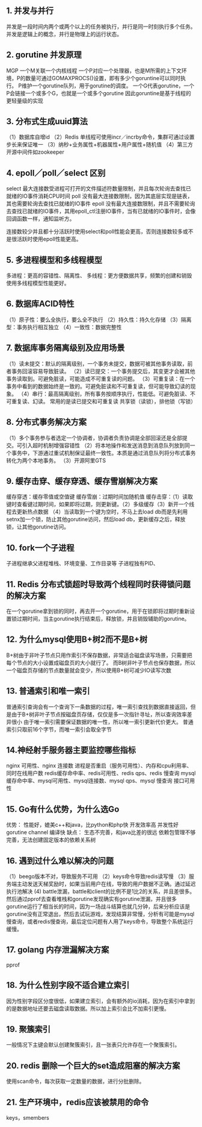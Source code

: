 ## 1. 并发与并行
并发是一段时间内两个或两个以上的任务被执行，并行是同一时刻执行多个任务。
并发是逻辑上的概念，并行是物理上的运行状态。

## 2. gorutine 并发原理
MGP
一个M关联一个内核线程
一个P对应一个处理器，也是M所需的上下文环境，P的数量可通过GOMAXPROCS()设置，即有多少个goruntine可以同时执行。
P维护一个gorutine队列，用于gorutine的调度。
一个G代表gorutine，一个P会链接一个或多个G，也就是一个或多个gorutine
因此goruntine是基于线程的更轻量级的实现

## 3. 分布式生成uuid算法
（1）数据库自增id
（2）Redis 单线程可使用incr／incrby命令，集群可通过设置步长来保证唯一
（3）纳秒+业务属性+机器属性+用户属性+随机值
（4）第三方开源中间件如zookeeper

## 4. epoll／poll／select 区别
select 最大连接数受进程可打开的文件描述符数量限制，并且每次轮询去查找已就绪的IO事件消耗CPU时间
poll 没有最大连接数限制，因为其底层实现是链表，其也需要轮询去查找已就绪的IO事件
epoll 没有最大连接数限制，并且不需要轮询去查找已就绪的IO事件，其用epoll_ctl注册IO事件，当有已就绪的IO事件时，会像回调函数一样，通知监听方。

连接数较少并且都十分活跃时使用select和poll性能会更高，否则连接数较多或不是很活跃时使用epoll性能更高。

## 5. 多进程模型和多线程模型
多进程：更高的容错性、隔离性、
多线程：更方便数据共享，频繁的创建和销毁使用多线程模型性能更好。

## 6. 数据库ACID特性
（1）原子性：要么全执行，要么全不执行
（2）持久性：持久化存储
（3）隔离型：事务执行相互独立
（4）一致性：数据完整性

## 7. 数据库事务隔离级别及应用场景
（1）读未提交：默认的隔离级别，一个事务未提交，数据可被其他事务读取，前者事务回滚容易导致脏读。
（2）读已提交：一个事务提交后，其变更才会被其他事务读取到。可避免脏读，可能造成不可重复读的问题。
（3）可重复读：在一个事务中看到的数据始终是一致的。可避免脏读和不可重复读，但可能导致幻读的现象。
（4）串行：最高隔离级别，所有事务按顺序执行，性能低。可避免脏读、不可重复读、幻读。
常用的是读已提交和可重复读
共享锁（读锁），排他锁（写锁）

## 8. 分布式事务解决方案
（1）多个事务参与者选定一个协调者，协调者负责协调是全部回滚还是全部提交。可引入超时机制增强容错性
（2）将本地操作和发送消息到消息队列放到同一个事务中，下游通过重试机制保证最终一致性。本质是通过消息队列将分布式事务转化为两个本地事务。
（3）开源阿里GTS 

## 9. 缓存击穿、缓存穿透、缓存雪崩解决方案
缓存穿透：缓存零值或空值键
缓存雪崩：过期时间加随机值
缓存击穿：（1）读取键时查看键过期时间，如果即将过期，则更新键。（2）多级缓存（3）新开一个线程去更新热点数据 （4）当读取到一个键为空时，不马上去load db而是先利用setnx加一个锁，防止其他gorutine访问，然后load db，更新缓存之后，释放锁，让其他gorutine访问。

## 10. fork一个子进程
子进程继承父进程堆栈、环境变量、工作目录等
子进程独有PID、

## 11. Redis 分布式锁超时导致两个线程同时获得锁问题的解决方案
在一个gorutine拿到锁的同时，再去开一个gorutine，用于在锁即将过期时重新设置锁过期时间，当主gorutine执行结束后，释放锁，并且销毁辅助的gorutine。

## 12. 为什么mysql使用B+树2而不是B+树
B+树由于非叶子节点只用作索引不保存数据，非常适合磁盘读写场景，只需要把每个节点的大小设置成磁盘页的大小就行了。
而B树非叶子节点也保存数据，所以一个磁盘页存储的节点数量就会变少，所以使用B+树可减少IO读写次数

## 13. 普通索引和唯一索引
普通索引查询会有一个查询下一条数据的过程，唯一索引查找到数据直接返回，但是由于B+树非叶子节点按磁盘页存储，仅仅是多一次指针寻址，所以查询效率差异很小
由于唯一索引需要保证数据的唯一性，所以唯一索引更新代价更大。
普通索引只取前16个字节，而唯一索引会取全字节

## 14.神经射手服务器主要监控哪些指标
nginx 可用性、nginx 连接数
进程是否重启（服务可用性）、内存和cpu利用率、同时在线用户数
redis缓存命中率、redis可用性、redis qps、redis 慢查询
mysql缓存命中率、mysql可用性、mysql连接数、mysql qps、mysql 慢查询
接口可用性

## 15. Go有什么优势，为什么选Go
优势：
性能好，媲美c++和java，比python和php快
开发效率高
并发性好 gorutine channel
编译快
缺点：
生态不完善，和java比差的很远
依赖包管理不够完善，无法创建固定版本的依赖关系树

## 16. 遇到过什么难以解决的问题
（1）beego版本不对，导致服务不可用
（2）keys命令导致redis读写慢
（3）服务端主动发送天梯奖励时，如果当前用户在线，导致的用户数据不正确。通过延迟执行池解决
(4) battle泄漏，battle和client的比例不是1比2的关系，并且差很多。然后通过pprof去查看堆栈和gorutine发现确实有gorutine泄漏，并且很多gorutine运行了相当长的时间，因为一场战斗结算也就几分钟，后来分析应该是gorutine没有正常退出，然后去试玩游戏，发现结算非常慢，分析有可能是mysql慢查询，或者redis慢查询，最后定位问题有人用了keys命令，导致整个系统运行缓慢。

## 17. golang 内存泄漏解决方案
pprof

## 18. 为什么性别字段不适合建立索引
因为性别字段区分度很低，如果建立索引，会有额外的io消耗，因为在索引中拿到的是数据地址还要去磁盘读取数据。所以加上索引会比不加索引更慢。

## 19. 聚簇索引
一般情况下主键会默认创建聚簇索引，且一张表只允许存在一个聚簇索引。

## 20. redis 删除一个巨大的set造成阻塞的解决方案
 使用scan命令，每次获取一定数量的数据，进行分批删除。

## 21. 生产环境中，redis应该被禁用的命令
keys，smembers